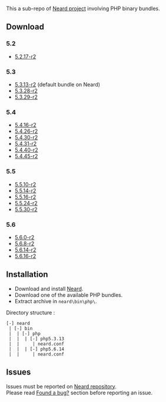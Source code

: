 This a sub-repo of [Neard project](https://github.com/crazy-max/neard) involving PHP binary bundles.

## Download

### 5.2

* [5.2.17-r2](https://github.com/crazy-max/neard-bin-php/releases/download/r2/neard-php-5.2.17-r2.zip)

### 5.3

* [5.3.13-r2](https://github.com/crazy-max/neard-bin-php/releases/download/r2/neard-php-5.3.13-r2.zip) (default bundle on Neard)
* [5.3.28-r2](https://github.com/crazy-max/neard-bin-php/releases/download/r2/neard-php-5.3.28-r2.zip)
* [5.3.29-r2](https://github.com/crazy-max/neard-bin-php/releases/download/r2/neard-php-5.3.29-r2.zip)

### 5.4

* [5.4.16-r2](https://github.com/crazy-max/neard-bin-php/releases/download/r2/neard-php-5.4.16-r2.zip)
* [5.4.26-r2](https://github.com/crazy-max/neard-bin-php/releases/download/r2/neard-php-5.4.26-r2.zip)
* [5.4.30-r2](https://github.com/crazy-max/neard-bin-php/releases/download/r2/neard-php-5.4.30-r2.zip)
* [5.4.31-r2](https://github.com/crazy-max/neard-bin-php/releases/download/r2/neard-php-5.4.31-r2.zip)
* [5.4.40-r2](https://github.com/crazy-max/neard-bin-php/releases/download/r2/neard-php-5.4.40-r2.zip)
* [5.4.45-r2](https://github.com/crazy-max/neard-bin-php/releases/download/r2/neard-php-5.4.45-r2.zip)

### 5.5

* [5.5.10-r2](https://github.com/crazy-max/neard-bin-php/releases/download/r2/neard-php-5.5.10-r2.zip)
* [5.5.14-r2](https://github.com/crazy-max/neard-bin-php/releases/download/r2/neard-php-5.5.14-r2.zip)
* [5.5.16-r2](https://github.com/crazy-max/neard-bin-php/releases/download/r2/neard-php-5.5.16-r2.zip)
* [5.5.24-r2](https://github.com/crazy-max/neard-bin-php/releases/download/r2/neard-php-5.5.24-r2.zip)
* [5.5.30-r2](https://github.com/crazy-max/neard-bin-php/releases/download/r2/neard-php-5.5.30-r2.zip)

### 5.6

* [5.6.0-r2](https://github.com/crazy-max/neard-bin-php/releases/download/r2/neard-php-5.6.0-r2.zip)
* [5.6.8-r2](https://github.com/crazy-max/neard-bin-php/releases/download/r2/neard-php-5.6.8-r2.zip)
* [5.6.14-r2](https://github.com/crazy-max/neard-bin-php/releases/download/r2/neard-php-5.6.14-r2.zip)
* [5.6.16-r2](https://github.com/crazy-max/neard-bin-php/releases/download/r2/neard-php-5.6.16-r2.zip)

## Installation

* Download and install [Neard](https://github.com/crazy-max/neard).
* Download one of the available PHP bundles.
* Extract archive in `neard\bin\php\`.

Directory structure :
```
[-] neard
 | [-] bin
 |  | [-] php
 |  |  | [-] php5.3.13
 |  |     | neard.conf
 |  |  | [-] php5.6.14
 |  |     | neard.conf
 ```

## Issues

Issues must be reported on [Neard repository](https://github.com/crazy-max/neard/issues).<br />
Please read [Found a bug?](https://github.com/crazy-max/neard#found-a-bug) section before reporting an issue.
